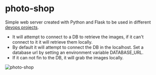 # photo-shop
Simple web server created with Python and Flask to be used in different [devops projects](https://github.com/awoisoak/devops-sandbox).
- It will attempt to connect to a DB to retrieve the images, if it can't connect to it it will retrieve them locally.
- By default it will attempt to connect the DB in the localhost. Set a database url by setting an environment variable DATABASE_URL. 
- If it can not fin to the DB, it will grab the images locally.

![photo-shop](https://user-images.githubusercontent.com/11469990/198861198-b9af6107-7f2f-4533-82f7-02a0fcd72d3b.png)
